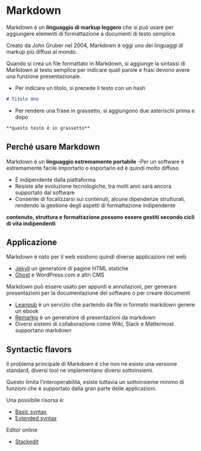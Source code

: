 # Markdown
Markdown è un **linguaggio di markup leggero** che si può usare per aggiungere elementi di formattazione a documenti di testo semplice.

Creato da John Gruber nel 2004, Markdown è oggi uno dei linguaggi di markup più diffusi al mondo.

Quando si crea un file formattato in Markdown, si aggiunge la sintassi di Markdown al testo semplice per indicare quali parole e frasi devono avere una funzione presentazionale.

- Per indicare un titolo, si precede il testo con un hash
```markdown
# Titolo Uno
```
- Per rendere una frase in grassetto, si aggiungono due asterischi prima e dopo
```markdown
**questo testo è in grassetto**
```
## Perché usare Markdown
Markdown è un **linguaggio estremamente portabile**
-Per un software è estremamente facile importarlo o esportarlo ed è quindi molto diffuso
- È indipendente dalla piattaforma
- Resiste alle evoluzione tecnologiche, tra molti anni sarà ancora supportato dal software
- Consente di focalizzarsi sui contenuti, alcune dipendenze strutturali, rendendo la gestione degli aspetti di formattazione indipendente

**contenuto, struttura e formattazione possono essere gestiti secondo cicli di vita indipendenti**

## Applicazione
Markdown è nato per il web esistono quindi diverse applicazioni nel web
- [Jekyll](https://www.markdownguide.org/tools/jekyll/) un generatore di pagine HTML statiche
- [Ghost](https://www.markdownguide.org/tools/ghost/) e WordPress.com e altri CMS

Markdown può essere usato per appunti e annotazioni, per generare presentazioni per la documentazione del software o per creare documenti
- [Leanpub](https://leanpub.com/) è un servizio che partendo da file in formato markdown genere un ebook
- [Remarkjs](https://remarkjs.com/) è un generatore di presentazioni da markdown
- Diversi sistemi di collaborazione come Wiki, Slack e Mattermost supportano markdown

## Syntactic flavors
Il problema principale di Markdown è che non ne esiste una versione standard, diversi tool ne implementano diversi sottoinsiemi.

Questo limita l’interoperabilità, esiste tuttavia un sottoinsieme minimo di funzioni che è supportato dalla gran parte delle applicazioni.

Una possibile risorsa è:
- [Basic syntax](https://www.markdownguide.org/basic-syntax/)
- [Extended syntax](https://www.markdownguide.org/extended-syntax/)

Editor online
- [Stackedit](https://stackedit.io/app#)

